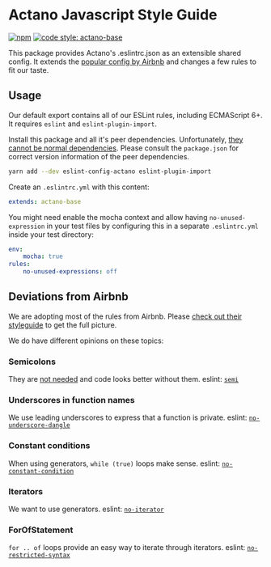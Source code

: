 # Actano Javascript Style Guide

[![npm](https://img.shields.io/npm/v/eslint-config-actano-base.svg)](https://www.npmjs.com/package/eslint-config-actano-base)
[![code style: actano-base](https://img.shields.io/badge/code%20style-actano--base-blue.svg)](https://www.npmjs.com/package/eslint-config-actano-base)

This package provides Actano's .eslintrc.json as an extensible shared config. It extends the [popular config by Airbnb](https://github.com/airbnb/javascript) and changes a few rules to fit our taste.

## Usage

Our default export contains all of our ESLint rules, including ECMAScript 6+. It requires `eslint` and `eslint-plugin-import`.

Install this package and all it's peer dependencies. Unfortunately, [they cannot be normal dependencies](https://github.com/eslint/eslint/issues/2518). Please consult the `package.json` for correct version information of the peer dependencies.

```bash
yarn add --dev eslint-config-actano eslint-plugin-import
```

Create an `.eslintrc.yml` with this content:

```yml
extends: actano-base
```

You might need enable the mocha context and allow having `no-unused-expression` in your test files by configuring this in a separate `.eslintrc.yml` inside your test directory:

```yml
env:
    mocha: true
rules:
    no-unused-expressions: off
```

## Deviations from Airbnb

We are adopting most of the rules from Airbnb. Please [check out their styleguide](https://github.com/airbnb/javascript) to get the full picture.

We do have different opinions on these topics:

### Semicolons

They are [not needed](https://www.youtube.com/watch?v=gsfbh17Ax9I) and code looks better without them. eslint: [`semi`](http://eslint.org/docs/rules/semi)

### Underscores in function names

We use leading underscores to express that a function is private. eslint: [`no-underscore-dangle`](http://eslint.org/docs/rules/no-underscore-dangle)

### Constant conditions

When using generators, `while (true)` loops make sense. eslint: [`no-constant-condition`](http://eslint.org/docs/rules/no-constant-condition)

### Iterators

We want to use generators. eslint: [`no-iterator`](http://eslint.org/docs/rules/no-iterator)

### ForOfStatement

`for .. of` loops provide an easy way to iterate through iterators. eslint: [`no-restricted-syntax`](http://eslint.org/docs/rules/no-restricted-syntax)
